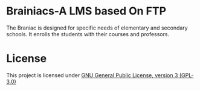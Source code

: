 Brainiacs-A LMS based On FTP 
=========
The Braniac is designed for specific needs of elementary and secondary schools. It enrolls the students with their courses and professors. 

License
=========
This project is licensed under [GNU General Public License, version 3 (GPL-3.0)](http://opensource.org/licenses/GPL-3.0)

